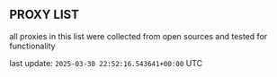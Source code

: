 ## PROXY LIST

all proxies in this list were collected from open sources and tested for functionality

last update: `2025-03-30 22:52:16.543641+00:00` UTC